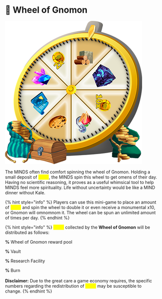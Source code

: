 # 🎡 Wheel of Gnomon

![](../../../.gitbook/assets/Gnomon.png)

The MINDS often find comfort spinning the wheel of Gnomon. Holding a small deposit of <mark style="color:yellow;">**CELL**</mark>, the MINDS spin this wheel to get omens of their day. Having no scientific reasoning, it proves as a useful whimsical tool to help MINDS feel more spirituality. Life without uncertainty would be like a MIND dinner without Kale.

{% hint style="info" %}
Players can use this mini-game to place an amount of <mark style="color:yellow;">**CELL**</mark> and spin the wheel to double it or even receive a monumental x10, or Gnomon will omnomnom it. The wheel can be spun an unlimited amount of times per day.
{% endhint %}

{% hint style="info" %}
<mark style="color:yellow;">**CELL**</mark> collected by the **Wheel of Gnomon** will be distributed as follows:

**%** Wheel of Gnomon reward pool&#x20;

**%** Vault&#x20;

**%** Research Facility&#x20;

**%** Burn\
\
**​Disclaimer:** Due to the great care a game economy requires, the specific numbers regarding the redistribution of <mark style="color:yellow;">**CELL**</mark> may be susceptible to change.&#x20;
{% endhint %}



